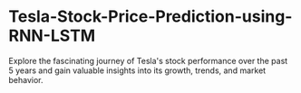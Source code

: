 # Tesla-Stock-Price-Prediction-using-RNN-LSTM
Explore the fascinating journey of Tesla's stock performance over the past 5 years and gain valuable insights into its growth, trends, and market behavior. 
